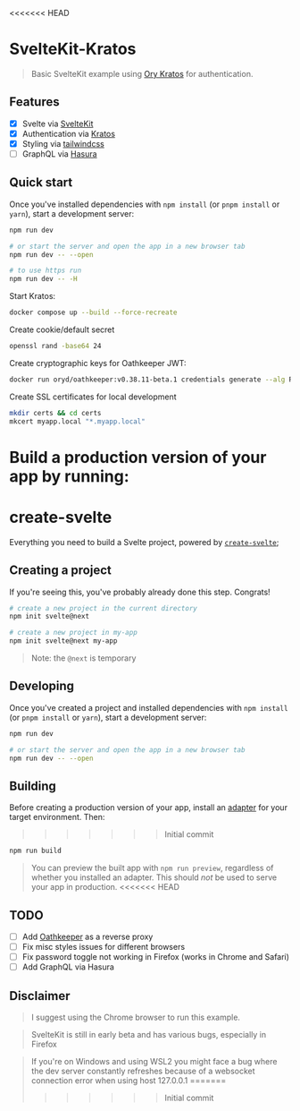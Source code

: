 <<<<<<< HEAD
# SvelteKit-Kratos

> Basic SvelteKit example using [Ory Kratos](https://ory.sh/kratos) for authentication.

## Features

- [x] Svelte via [SvelteKit](https://kit.svelte.dev)
- [x] Authentication via [Kratos](https://ory.sh/kratos)
- [x] Styling via [tailwindcss](https://tailwindcss.com)
- [ ] GraphQL via [Hasura](https://hasura.io/)

## Quick start

Once you've installed dependencies with `npm install` (or `pnpm install` or `yarn`), start a development server:

```bash
npm run dev

# or start the server and open the app in a new browser tab
npm run dev -- --open

# to use https run
npm run dev -- -H
```

Start Kratos:

```bash
docker compose up --build --force-recreate
```

Create cookie/default secret

```bash
openssl rand -base64 24
```

Create cryptographic keys for Oathkeeper JWT:

```bash
docker run oryd/oathkeeper:v0.38.11-beta.1 credentials generate --alg RS512 > ./.oathkeeper/id_token.jwks.json
```

Create SSL certificates for local development

```bash
mkdir certs && cd certs
mkcert myapp.local "*.myapp.local"
```

Build a production version of your app by running:
=======
# create-svelte

Everything you need to build a Svelte project, powered by [`create-svelte`](https://github.com/sveltejs/kit/tree/master/packages/create-svelte);

## Creating a project

If you're seeing this, you've probably already done this step. Congrats!

```bash
# create a new project in the current directory
npm init svelte@next

# create a new project in my-app
npm init svelte@next my-app
```

> Note: the `@next` is temporary

## Developing

Once you've created a project and installed dependencies with `npm install` (or `pnpm install` or `yarn`), start a development server:

```bash
npm run dev

# or start the server and open the app in a new browser tab
npm run dev -- --open
```

## Building

Before creating a production version of your app, install an [adapter](https://kit.svelte.dev/docs#adapters) for your target environment. Then:
>>>>>>> Initial commit

```bash
npm run build
```

> You can preview the built app with `npm run preview`, regardless of whether you installed an adapter. This should _not_ be used to serve your app in production.
<<<<<<< HEAD

## TODO

- [ ] Add [Oathkeeper](https://ory.sh/oathkeeper) as a reverse proxy
- [ ] Fix misc styles issues for different browsers
- [ ] Fix password toggle not working in Firefox (works in Chrome and Safari)
- [ ] Add GraphQL via Hasura

## Disclaimer

> I suggest using the Chrome browser to run this example.

> SvelteKit is still in early beta and has various bugs, especially in Firefox

> If you're on Windows and using WSL2 you might face a bug where the dev server constantly refreshes because of a websocket connection error when using host 127.0.0.1
=======
>>>>>>> Initial commit
